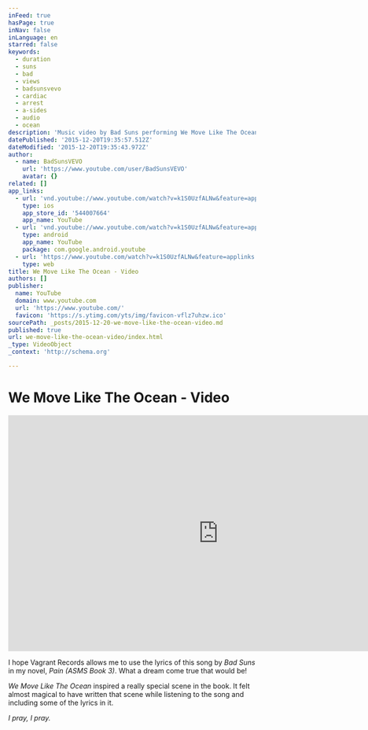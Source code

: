 ```yaml
---
inFeed: true
hasPage: true
inNav: false
inLanguage: en
starred: false
keywords:
  - duration
  - suns
  - bad
  - views
  - badsunsvevo
  - cardiac
  - arrest
  - a-sides
  - audio
  - ocean
description: 'Music video by Bad Suns performing We Move Like The Ocean. (C) 2015 Vagrant '
datePublished: '2015-12-20T19:35:57.512Z'
dateModified: '2015-12-20T19:35:43.972Z'
author:
  - name: BadSunsVEVO
    url: 'https://www.youtube.com/user/BadSunsVEVO'
    avatar: {}
related: []
app_links:
  - url: 'vnd.youtube://www.youtube.com/watch?v=k1S0UzfALNw&feature=applinks'
    type: ios
    app_store_id: '544007664'
    app_name: YouTube
  - url: 'vnd.youtube://www.youtube.com/watch?v=k1S0UzfALNw&feature=applinks'
    type: android
    app_name: YouTube
    package: com.google.android.youtube
  - url: 'https://www.youtube.com/watch?v=k1S0UzfALNw&feature=applinks'
    type: web
title: We Move Like The Ocean - Video
authors: []
publisher:
  name: YouTube
  domain: www.youtube.com
  url: 'https://www.youtube.com/'
  favicon: 'https://s.ytimg.com/yts/img/favicon-vflz7uhzw.ico'
sourcePath: _posts/2015-12-20-we-move-like-the-ocean-video.md
published: true
url: we-move-like-the-ocean-video/index.html
_type: VideoObject
_context: 'http://schema.org'

---
```

# We Move Like The Ocean - Video

<iframe src="https://cdn.embedly.com/widgets/media.html?src=https%3A%2F%2Fwww.youtube.com%2Fembed%2Fk1S0UzfALNw%3Ffeature%3Doembed&amp;url=https%3A%2F%2Fwww.youtube.com%2Fwatch%3Fv%3Dk1S0UzfALNw&amp;image=https%3A%2F%2Fi.ytimg.com%2Fvi%2Fk1S0UzfALNw%2Fhqdefault.jpg&amp;key=b7d04c9b404c499eba89ee7072e1c4f7&amp;type=text%2Fhtml&amp;schema=youtube" width="854" height="480" scrolling="no" frameborder="0" allowfullscreen="allowfullscreen" style=""></iframe>

I hope Vagrant Records allows me to use the lyrics of this song by _Bad Suns_ in my novel, _Pain (ASMS Book 3)_. What a dream come true that would be!

_We Move Like The Ocean_ inspired a really special scene in the book. It felt almost magical to have written that scene while listening to the song and including some of the lyrics in it. 

_I pray, I pray._